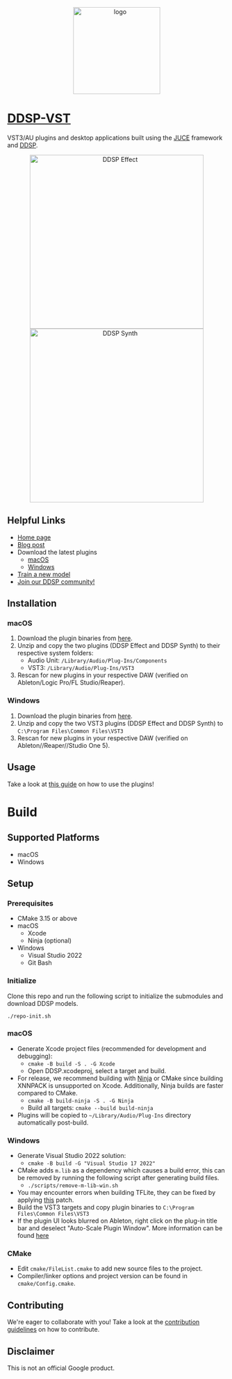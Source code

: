 <div align="center">
    <img src="https://storage.googleapis.com/ddsp/github_images/ddsp_logo.png" width="200px" alt="logo"></img>
</div>

# [DDSP-VST](https://magenta.tensorflow.org/ddsp-vst) #

VST3/AU plugins and desktop applications built using the [JUCE](https://juce.com/) framework and [DDSP](https://github.com/magenta/ddsp).

<div align="center">
    <img width="400" alt="DDSP Effect" src="https://user-images.githubusercontent.com/7446124/167872854-ba8ddf52-e27f-4563-8d92-8e2da87573d4.png">
    <img width="400" alt="DDSP Synth" src="https://user-images.githubusercontent.com/7446124/167882854-4d15a746-1d01-4634-877e-afe4f90710f2.png">

</div>

## Helpful Links ##

* [Home page](https://g.co/magenta/ddsp-vst)
* [Blog post](https://magenta.tensorflow.org/ddsp-vst-blog)
* Download the latest plugins
    * [macOS](https://g.co/magenta/ddsp-vst-mac)
    * [Windows](https://g.co/magenta/ddsp-vst-windows)
* [Train a new model](https://g.co/magenta/train-ddsp-vst)
* [Join our DDSP community!](https://discord.gg/eyzhzMJMx5)

## Installation ##

### macOS ###

1. Download the plugin binaries from [here](https://g.co/magenta/ddsp-vst-mac).
2. Unzip and copy the two plugins (DDSP Effect and DDSP Synth) to their respective system folders:
    - Audio Unit: `/Library/Audio/Plug-Ins/Components`
    - VST3: `/Library/Audio/Plug-Ins/VST3`
3. Rescan for new plugins in your respective DAW (verified on Ableton/Logic Pro/FL Studio/Reaper).

### Windows ###

1. Download the plugin binaries from [here](https://g.co/magenta/ddsp-vst-windows).
2. Unzip and copy the two VST3 plugins (DDSP Effect and DDSP Synth) to `C:\Program Files\Common Files\VST3`
3. Rescan for new plugins in your respective DAW (verified on Ableton//Reaper//Studio One 5).

## Usage ##
Take a look at [this guide](docs/getting-started.md) on how to use the plugins!

# Build #

## Supported Platforms ##

* macOS
* Windows

## Setup ##

### Prerequisites ###

* CMake 3.15 or above
* macOS
    * Xcode
    * Ninja (optional)
* Windows
    * Visual Studio 2022
    * Git Bash

### Initialize ###

Clone this repo and run the following script to initialize the submodules and download DDSP models.

``` shell
./repo-init.sh
```

### macOS ###

* Generate Xcode project files (recommended for development and debugging):
    * `cmake -B build -S . -G Xcode`
    * Open DDSP.xcodeproj, select a target and build.
* For release, we recommend building with [Ninja](https://ninja-build.org/) or CMake since building XNNPACK is unsupported on Xcode. Additionally, Ninja builds are faster compared to CMake.
    * `cmake -B build-ninja -S . -G Ninja`
    * Build all targets: `cmake --build build-ninja`
* Plugins will be copied to `~/Library/Audio/Plug-Ins` directory automatically post-build.

### Windows ###

* Generate Visual Studio 2022 solution:
    * `cmake -B build -G "Visual Studio 17 2022"`
* CMake adds `m.lib` as a dependency which causes a build error, this can be removed by running the following script after generating build files.
    * `./scripts/remove-m-lib-win.sh`
* You may encounter errors when building TFLite, they can be fixed by applying [this](https://stackoverflow.com/a/67374211) patch.
* Build the VST3 targets and copy plugin binaries to `C:\Program Files\Common Files\VST3`
* If the plugin UI looks blurred on Ableton, right click on the plug-in title bar and deselect "Auto-Scale Plugin Window". More information can be found [here](https://help.ableton.com/hc/en-us/articles/209775985-High-DPI-monitor-support)

### CMake ###

* Edit `cmake/FileList.cmake` to add new source files to the project.
* Compiler/linker options and project version can be found in `cmake/Config.cmake`.

## Contributing ##

We're eager to collaborate with you! Take a look at the [contribution guidelines](CONTRIBUTING.md) on how to contribute.

## Disclaimer ##

This is not an official Google product.
